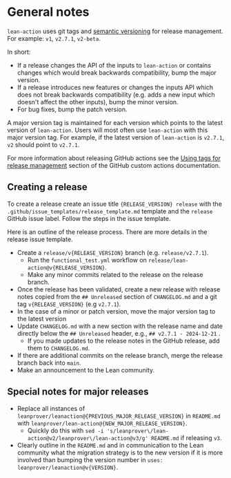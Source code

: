 # General notes
`lean-action` uses git tags and [semantic versioning](https://semver.org/) for release management. For example: `v1`, `v2.7.1`, `v2-beta`.

In short:
- If a release changes the API of the inputs to `lean-action` or contains changes which would break backwards compatibility, bump the major version.
- If a release introduces new features or changes the inputs API which does not break backwards compatibility (e.g. adds a new input which doesn't affect the other inputs), bump the minor version.
- For bug fixes, bump the patch version.

A major version tag is maintained for each version which points to the latest version of `lean-action`. Users will most often use `lean-action` with this major version tag. For example, if the latest version of `lean-action` is `v2.7.1`, `v2` should point to `v2.7.1`.

For more information about releasing GitHub actions see the [Using tags for release management](https://docs.github.com/en/actions/creating-actions/about-custom-actions#using-tags-for-release-management) section of the GitHub custom actions documentation.

## Creating a release
To create a release create an issue title `{RELEASE_VERSION} release`
with the `.github/issue_templates/release_template.md` template
and the `release` GitHub issue label.
Follow the steps in the issue template.

Here is an outline of the release process. There are more details in the release issue template.
- Create a `release/v{RELEASE_VERSION}` branch (e.g. `release/v2.7.1`).
    - Run the `functional_test.yml` workflow on `release/lean-action@v{RELEASE_VERSION}`.
    - Make any minor commits related to the release on the release branch.
- Once the release has been validated, create a new release with release notes copied from the `## Unreleased` section of `CHANGELOG.md` and a git tag `v{RELEASE_VERSION}` (e.g `v2.7.1`).
- In the case of a minor or patch version, move the major version tag to the latest version
- Update `CHANGELOG.md` with a new section with the release name and date directly below the `## Unreleased` header, e.g., `## v2.7.1 - 2024-12-21` .
    - If you made updates to the release notes in the GitHub release, add them to `CHANGELOG.md`.
- If there are additional commits on the release branch, merge the release branch back into `main`.
- Make an announcement to the Lean community.

## Special notes for major releases
- Replace all instances of `leanprover/leanaction@{PREVIOUS_MAJOR_RELEASE_VERSION}` in `README.md` with `leanprover/lean-action@{NEW_MAJOR_RELEASE_VERSION}`.
    - Quickly do this with `sed -i 's/leanprover\/lean-action@v2/leanprover\/lean-action@v3/g' README.md` if releasing `v3`.
- Clearly outline in the `README.md` and in communication to the Lean community what the migration strategy is to the new version if it is more involved than bumping the version number in `uses: leanprover/leanaction@v{VERSION}`.
